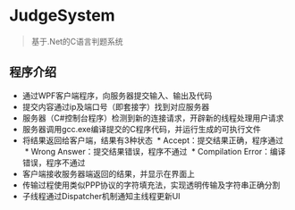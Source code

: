 # JudgeSystem
>基于.Net的C语言判题系统

## 程序介绍
* 通过WPF客户端程序，向服务器提交输入、输出及代码
* 提交内容通过ip及端口号（即套接字）找到对应服务器
* 服务器（C#控制台程序）检测到新的连接请求，开辟新的线程处理用户请求
* 服务器调用gcc.exe编译提交的C程序代码，并运行生成的可执行文件
* 将结果返回给客户端，结果有3种状态
  * Accept：提交结果正确，程序通过
  * Wrong Answer：提交结果错误，程序不通过
  * Compilation Error：编译错误，程序不通过
* 客户端接收服务器端返回的结果，并显示在界面上
* 传输过程使用类似PPP协议的字符填充法，实现透明传输及字符串正确分割
* 子线程通过Dispatcher机制通知主线程更新UI
